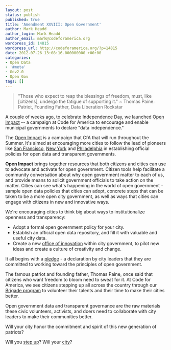```yaml
---
layout: post
status: publish
published: true
title: 'Amendment XXVIII: Open Government'
author: Mark Headd
author_login: Mark Headd
author_email: mark@codeforamerica.org
wordpress_id: 14815
wordpress_url: http://codeforamerica.org/?p=14815
date: 2012-07-26 13:08:16.000000000 +00:00
categories:
- Open Data
- '#meta'
- Gov2.0
- Open Gov
tags: []
---
```

<blockquote>"Those who expect to reap the blessings of freedom, must, like [citizens], undergo the fatigue of supporting it."
~ Thomas Paine: Patriot, Founding Father, Data Liberation Rockstar</blockquote>
A couple of weeks ago, to celebrate Independence Day, we launched <a href="http://openimpact.us" target="_blank">Open Impact</a> -- a campaign at Code for America to encourage and enable municipal governments to declare "data independence."

The <a href="http://brigade.codeforamerica.org/pages/openimpact">Open Impact</a> is a campaign that CfA that will run throughout the Summer. It's aimed at encouraging more cities to follow the lead of pioneers like <a href="https://data.sfgov.org/">San Francisco</a>, <a href="https://nycopendata.socrata.com/">New York</a> and <a href="http://opendataphilly.org/">Philadelphia</a> in establishing official policies for open data and transparent governments.

<strong>Open Impact</strong> brings together resources that both citizens and cities can use to advocate and activate for open government. Citizen tools help facilitate a community conversation about why open government matter to each of us, and provide means to solicit government officials to take action on the matter. Cities can see what's happening in the world of open government - sample open data policies that cities can adopt, concrete steps that can be taken to be a more open city government, as well as ways that cities can engage with citizens in new and innovative ways.

We're encouraging cities to think big about ways to institutionalize openness and transparency:
<ul>
	<li>Adopt a formal open government policy for your city.</li>
	<li>Establish an official open data repository, and fill it with valuable and useful city data.</li>
	<li>Create a new <a href="http://codeforamerica.org/monum/">office of innovation</a> within city government, to pilot new ideas and create a culture of creativity and change.</li>
</ul>
It all begins with a <a href="http://brigade.codeforamerica.org/pages/openimpact-government">pledge</a> - a declaration by city leaders that they are committed to working toward the principles of open government.

The famous patriot and founding father, Thomas Paine, once said that citizens who want freedom to bloom need to sweat for it. At Code for America, we see citizens stepping up all across the country through our <a href="http://brigade.codeforamerica.org/">Brigade program</a> to volunteer their talents and their time to make their cities better.

Open government data and transparent governance are the raw materials these civic volunteers, activists, and doers need to collaborate with city leaders to make their communities better.

Will your city honor the commitment and spirit of this new generation of patriots?

Will you <a href="http://brigade.codeforamerica.org/pages/openimpact-citizen" target="_blank">step up</a>? Will your <a href="http://brigade.codeforamerica.org/pages/openimpact-government" target="_blank">city</a>?
